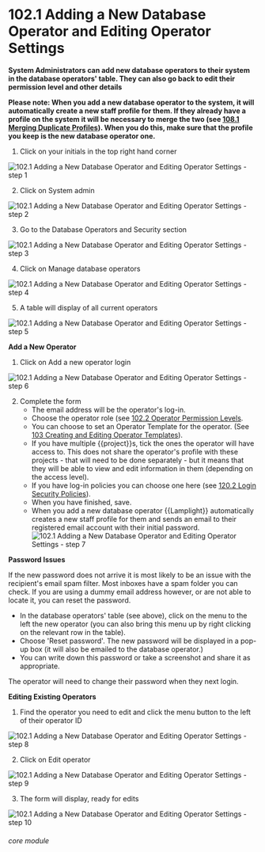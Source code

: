 # 102.1 Adding a New Database Operator and Editing Operator Settings

**System Administrators can add new database operators to their system in the database operators' table. They can also go back to edit their permission level and other details**


**Please note: When you add a new database operator to the system, it will automatically create a new staff profile for them. If they already have a profile on the system it will be necessary to merge the two (see [108.1 Merging Duplicate Profiles](/help/index/p/108.1)). When you do this, make sure that the profile you keep is the new database operator one.**  


1. Click on your initials in the top right hand corner

![102.1 Adding a New Database Operator and Editing Operator Settings - step 1](102.1_Adding_a_New_Database_Operator_and_Editing_Operator_Settings_im_1.png)

2. Click on System admin

![102.1 Adding a New Database Operator and Editing Operator Settings - step 2](102.1_Adding_a_New_Database_Operator_and_Editing_Operator_Settings_im_2.png)

3. Go to the Database Operators and Security section

![102.1 Adding a New Database Operator and Editing Operator Settings - step 3](102.1_Adding_a_New_Database_Operator_and_Editing_Operator_Settings_im_3.png)

4. Click on Manage database operators

![102.1 Adding a New Database Operator and Editing Operator Settings - step 4](102.1_Adding_a_New_Database_Operator_and_Editing_Operator_Settings_im_4.png)

5. A table will display of all current operators

![102.1 Adding a New Database Operator and Editing Operator Settings - step 5](102.1_Adding_a_New_Database_Operator_and_Editing_Operator_Settings_im_5.png)

**Add a New Operator**

1. Click on Add a new operator login

![102.1 Adding a New Database Operator and Editing Operator Settings - step 6](102.1_Adding_a_New_Database_Operator_and_Editing_Operator_Settings_im_6.png)

2. Complete the form
   - The email address will be the operator's log-in.
   - Choose the operator role (see [102.2 Operator Permission Levels](/help/index/p/102.1).
   - You can choose to set an Operator Template for the operator. (See [103 Creating and Editing Operator Templates](/help/index/p/103)).
   - If you have multiple {{project}}s, tick the ones the operator will have access to. This does not share the operator's profile with these projects - that will need to be done separately - but it means that they will be able to view and edit information in them (depending on the access level). 
   - If you have log-in policies you can choose one here (see [120.2 Login Security Policies](/help/index/p/120.2)).
   - When you have finished, save.
   - When you add a new database operator {{Lamplight}} automatically creates a new staff profile for them and sends an email to their registered email account with their initial password.
![102.1 Adding a New Database Operator and Editing Operator Settings - step 7](102.1_Adding_a_New_Database_Operator_and_Editing_Operator_Settings_im_7.png)

**Password Issues**

If the new password does not arrive it is most likely to be an issue with the recipient's email spam filter. Most inboxes have a spam folder you can check. If you are using a dummy email address however, or are not able to locate it, you can reset the password.  

- In the database operators' table (see above), click on the menu to the left the new operator (you can also bring this menu up by right clicking on the relevant row in the table). 
- Choose 'Reset password'. The new password will be displayed in a pop-up box (it will also be emailed to the database operator.) 
- You can write down this password or take a screenshot and share it as appropriate.

The operator will need to change their password when they next login.


**Editing Existing Operators**

1. Find the operator you need to edit and click the menu button to the left of their operator ID

![102.1 Adding a New Database Operator and Editing Operator Settings - step 8](102.1_Adding_a_New_Database_Operator_and_Editing_Operator_Settings_im_8.png)

2. Click on Edit operator

![102.1 Adding a New Database Operator and Editing Operator Settings - step 9](102.1_Adding_a_New_Database_Operator_and_Editing_Operator_Settings_im_9.png)

3. The form will display, ready for edits

![102.1 Adding a New Database Operator and Editing Operator Settings - step 10](102.1_Adding_a_New_Database_Operator_and_Editing_Operator_Settings_im_10.png)



###### core module
